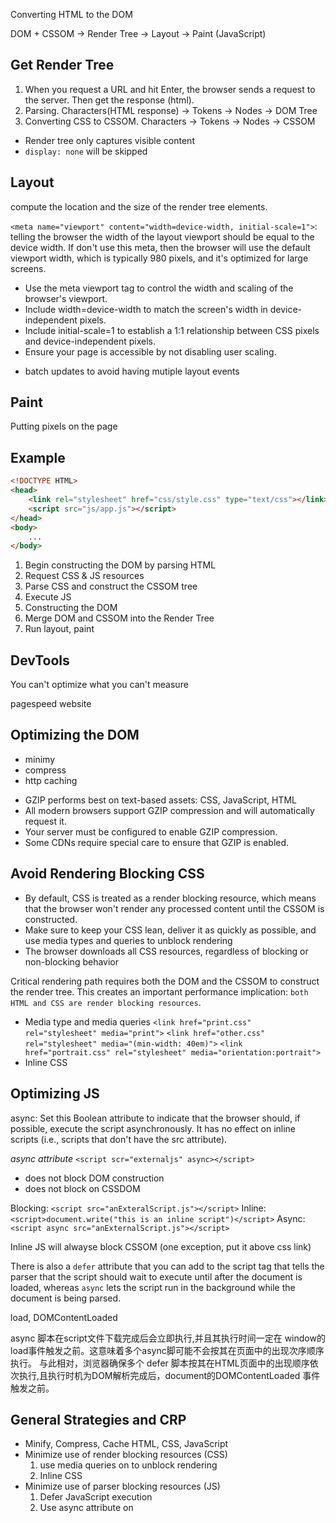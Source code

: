 
Converting HTML to the DOM 

DOM + CSSOM -> Render Tree -> Layout -> Paint
(JavaScript)

## Get Render Tree 

1. When you request a URL and hit Enter, the browser sends a request to the server. Then get the response (html). 
2. Parsing. Characters(HTML response) -> Tokens -> Nodes -> DOM Tree 
3. Converting CSS to CSSOM. Characters -> Tokens -> Nodes -> CSSOM 


- Render tree only captures visible content
- `display: none` will be skipped 

## Layout 

compute the location and the size of the render tree elements.

`<meta name="viewport" content="width=device-width, initial-scale=1">`:
telling the browser the width of the layout viewport should be equal to the device width. If don't use this meta, then the browser will use the default viewport width, which is typically 980 pixels, and it's optimized for large screens.

- Use the meta viewport tag to control the width and scaling of the browser's viewport.
- Include width=device-width to match the screen's width in device-independent pixels.
- Include initial-scale=1 to establish a 1:1 relationship between CSS pixels and device-independent pixels.
- Ensure your page is accessible by not disabling user scaling.

* batch updates to avoid having mutiple layout events

## Paint
Putting pixels on the page 


## Example
```html
<!DOCTYPE HTML>
<head>
	<link rel="stylesheet" href="css/style.css" type="text/css"></link>
	<script src="js/app.js"></script>
</head>
<body>
	...
</body>
```

1. Begin constructing the DOM by parsing HTML
2. Request CSS & JS resources
3. Parse CSS and construct the CSSOM tree
4. Execute JS
5. Constructing the DOM 
6. Merge DOM and CSSOM into the Render Tree
7. Run layout, paint 


## DevTools
You can't optimize what you can't measure

pagespeed website
## Optimizing the DOM
* minimy
* compress
* http caching

- GZIP performs best on text-based assets: CSS, JavaScript, HTML
- All modern browsers support GZIP compression and will automatically request it.
- Your server must be configured to enable GZIP compression.
- Some CDNs require special care to ensure that GZIP is enabled.

## Avoid Rendering Blocking CSS

- By default, CSS is treated as a render blocking resource, which means that the browser won't render any processed content until the CSSOM is constructed.
- Make sure to keep your CSS lean, deliver it as quickly as possible, and use media types and queries to unblock rendering
- The browser downloads all CSS resources, regardless of blocking or non-blocking behavior

Critical rendering path requires both the DOM and the CSSOM to construct the render tree. This creates an important performance implication: `both HTML and CSS are render blocking resources`.
 
* Media type and media queries
	`<link href="print.css" rel="stylesheet" media="print">`
	`<link href="other.css" rel="stylesheet" media="(min-width: 40em)">`
	`<link href="portrait.css" rel="stylesheet" media="orientation:portrait">`
* Inline CSS

## Optimizing JS

async: Set this Boolean attribute to indicate that the browser should, if possible, execute the script asynchronously. It has no effect on inline scripts (i.e., scripts that don't have the src attribute).

 *async attribute*
 `<script scr="externaljs" async></script>`
 - does not block DOM construction
 - does not block on CSSDOM
 
Blocking: `<script src="anExteralScript.js"></script>`
Inline: `<script>document.write("this is an inline script")</script>`
Async: `<script async src="anExternalScript.js"></script>`


Inline JS will alwayse block CSSOM (one exception, put it above css link)
 
There is also a `defer` attribute that you can add to the script tag that tells the parser that the script should wait to execute until after the document is loaded, whereas `async` lets the script run in the background while the document is being parsed. 
 
 load, DOMContentLoaded
 
async 脚本在script文件下载完成后会立即执行,并且其执行时间一定在 window的load事件触发之前。这意味着多个async脚可能不会按其在页面中的出现次序顺序执行。
与此相对，浏览器确保多个 defer 脚本按其在HTML页面中的出现顺序依次执行,且执行时机为DOM解析完成后，document的DOMContentLoaded 事件触发之前。
 
## General Strategies and CRP

* Minify, Compress, Cache
	HTML, CSS, JavaScript
* Minimize use of render blocking resources (CSS)
	1. use media queries on <lin> to unblock rendering
	2. Inline CSS
* Minimize use of parser blocking resources (JS)
 	1. Defer JavaScript execution
 	2. Use async attribute on <script>

1. Minimize Bytes
2. Reduce Critical resources
3. Shorten CRP length

## CRP 

- Critical Resource: Resource that could block initial rendering of the page.
- Critical Path Length: Number of roundtrips, or the total time required to fetch all of the critical resources.
- Critical Bytes: Total number of bytes required to get to first render of the page, which is the sum of the transfer filesizes of all critical resources

The general sequence of steps to optimize the critical rendering path is:

1. Analyze and characterize your critical path: number of resources, bytes, length.
2. Minimize number of critical resources: eliminate them, defer their download, mark them as async, and so on.
3. Optimize the number of critical bytes to reduce the download time (number of roundtrips).
4. Optimize the order in which the remaining critical resources are loaded: download all critical assets as early as possible to shorten the critical path length.
 
## Preload Scanne


## Drwa CRP diagram
Use Ctrl+Shift+I on Windows, or Cmd+Opt+I on Mac to open the DevTools.
Use Ctrl+Shift+R on Windows, or Cmd+Shift+R on Mac to reload the page and capture the timeline. PROTIP: In order to use the hard reload trick to capture the full trace, you have to load the page first, open Timeline in DevTools, start and stop recording, and then use the shortcuts described above to reload the page. Basically, open DevTools and hit the record button twice before doing a hard reload. Check out DevTools emulation docs for a detailed walkthrough of how to emulate a mobile device.




















